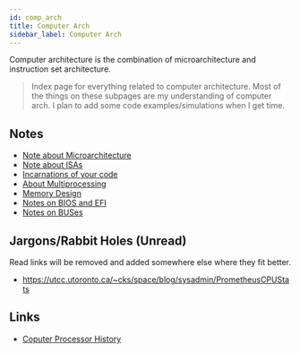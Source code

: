 ```yaml
---
id: comp_arch
title: Computer Arch
sidebar_label: Computer Arch
---
```


Computer architecture is the combination of microarchitecture and instruction set architecture.

> Index page for everything related to computer architecture. Most of the things on these subpages are my understanding of computer arch. I plan to add some code examples/simulations when I get time.

## Notes

- [Note about Microarchitecture](/docs/notes/study/comp_arch/micro-arch)
- [Note about ISAs](/docs/notes/study/comp_arch/isa)
- [Incarnations of your code](/docs/notes/study/comp_arch/incarnations)
- [About Multiprocessing](/docs/notes/study/comp_arch/multiprocessing)
- [Memory Design](/docs/notes/study/comp_arch/memory_design)
- [Notes on BIOS and EFI](/docs/notes/study/comp_arch/bios_efi)
- [Notes on BUSes](/docs/notes/study/comp_arch/bus)

## Jargons/Rabbit Holes (Unread)

Read links will be removed and added somewhere else where they fit better.

- https://utcc.utoronto.ca/~cks/space/blog/sysadmin/PrometheusCPUStats

## Links

- [Coputer Processor History](https://www.computerhope.com/history/processor.htm)
